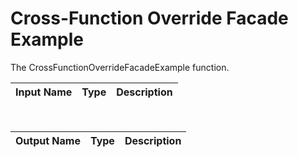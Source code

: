 

# Cross-Function Override Facade Example

The CrossFunctionOverrideFacadeExample function.

|Input Name|Type|Description|
|---|---|---|


<br>

|Output Name|Type|Description|
|---|---|---|

